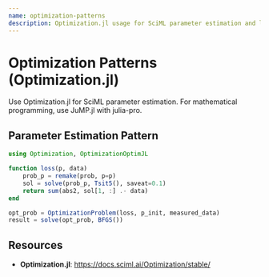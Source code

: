 ```yaml
---
name: optimization-patterns
description: Optimization.jl usage for SciML parameter estimation and loss minimization. Distinct from JuMP.jl mathematical programming to avoid conflicts.
---
```


# Optimization Patterns (Optimization.jl)

Use Optimization.jl for SciML parameter estimation. For mathematical programming, use JuMP.jl with julia-pro.

## Parameter Estimation Pattern
```julia
using Optimization, OptimizationOptimJL

function loss(p, data)
    prob_p = remake(prob, p=p)
    sol = solve(prob_p, Tsit5(), saveat=0.1)
    return sum(abs2, sol[1, :] .- data)
end

opt_prob = OptimizationProblem(loss, p_init, measured_data)
result = solve(opt_prob, BFGS())
```

## Resources
- **Optimization.jl**: https://docs.sciml.ai/Optimization/stable/
